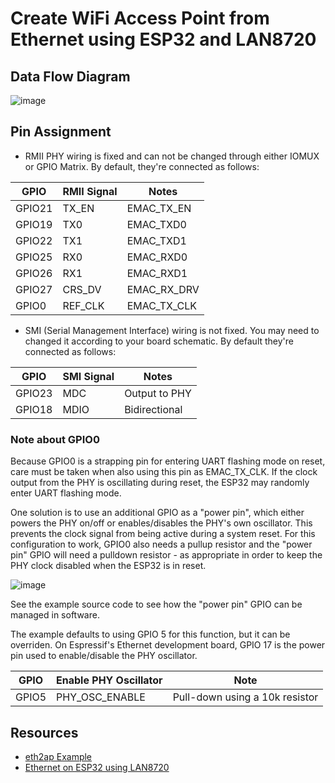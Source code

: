 # Create WiFi Access Point from Ethernet using ESP32 and LAN8720

## Data Flow Diagram

![image](https://user-images.githubusercontent.com/1549028/219956491-9f2266be-5e33-488e-a908-bc087b6257b6.png)

## Pin Assignment

* RMII PHY wiring is fixed and can not be changed through either IOMUX or GPIO Matrix. By default, they're connected as follows:

| GPIO   | RMII Signal | Notes        |
| ------ | ----------- | ------------ |
| GPIO21 | TX_EN       | EMAC_TX_EN   |
| GPIO19 | TX0         | EMAC_TXD0    |
| GPIO22 | TX1         | EMAC_TXD1    |
| GPIO25 | RX0         | EMAC_RXD0    |
| GPIO26 | RX1         | EMAC_RXD1    |
| GPIO27 | CRS_DV      | EMAC_RX_DRV  |
| GPIO0  | REF_CLK     | EMAC_TX_CLK  |

* SMI (Serial Management Interface) wiring is not fixed. You may need to changed it according to your board schematic. By default they're connected as follows:

| GPIO   | SMI Signal  | Notes         |
| ------ | ----------- | ------------- |
| GPIO23 | MDC         | Output to PHY |
| GPIO18 | MDIO        | Bidirectional |

### Note about GPIO0

Because GPIO0 is a strapping pin for entering UART flashing mode on reset, care must be taken when also using this pin as EMAC_TX_CLK. If the clock output from the PHY is oscillating during reset, the ESP32 may randomly enter UART flashing mode.

One solution is to use an additional GPIO as a "power pin", which either powers the PHY on/off or enables/disables the PHY's own oscillator. This prevents the clock signal from being active during a system reset. For this configuration to work, GPIO0 also needs a pullup resistor and the "power pin" GPIO will need a pulldown resistor - as appropriate in order to keep the PHY clock disabled when the ESP32 is in reset.

![image](https://user-images.githubusercontent.com/1549028/219957212-87524430-c882-499d-b07a-3611dd4a5865.png)

See the example source code to see how the "power pin" GPIO can be managed in software.

The example defaults to using GPIO 5 for this function, but it can be overriden. On Espressif's Ethernet development board, GPIO 17 is the power pin used to enable/disable the PHY oscillator.

| GPIO   | Enable PHY Oscillator  | Note                           |
| ------ | ---------------------- | ------------------------------ |
| GPIO5  | PHY_OSC_ENABLE         | Pull-down using a 10k resistor |

## Resources

- [eth2ap Example](https://github.com/espressif/esp-idf/tree/release/v5.0/examples/ethernet/eth2ap)
- [Ethernet on ESP32 using LAN8720](https://sautter.com/blog/ethernet-on-esp32-using-lan8720/)
